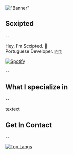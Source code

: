 !["Banner"](https://doy2mn9upadnk.cloudfront.net/uploads/default/optimized/4X/7/c/2/7c2aa4aacb769fab0f41129470ddc3807b520a51_2_690x172.png)
 
## Scxipted
--
 
Hey, I'm Scxipted. 👋  
Portuguese Developer. 🇵🇹  

[![Spotify](https://scxipted.vercel.app/api/spotify)](https://open.spotify.com/user/scxipted)


--
 
## What I specialize in
--
 
textext
 
## Get In Contact
--


[![Top Langs](https://github-readme-stats.vercel.app/api/top-langs/?username=anuraghazra&layout=compact)](https://github.com/anuraghazra/github-readme-stats)
